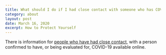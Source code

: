 ```yaml
---
title: What should I do if I had close contact with someone who has COVID-19?
category: about
layout: post
date: March 16, 2020
excerpt: How to Protect Yourself
---
```


There is information for <a href="https://www.cdc.gov/coronavirus/2019-ncov/hcp/guidance-prevent-spread.html"> people who have had close contact,</a> with a person confirmed to have, or being evaluated for, COVID-19 
available online.


